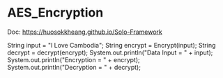 # AES_Encryption
Doc: https://huosokkheang.github.io/Solo-Framework

String input = "I Love Cambodia";
String encrypt = Encrypt(input);
String decrypt = decrypt(encrypt);
System.out.println("Data Input = " + input);
System.out.println("Encryption = " + encrypt);
System.out.println("Decryption = " + decrypt);
